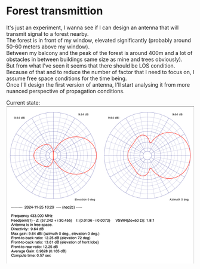 # Forest transmittion

It's just an experiment, I wanna see if I can design an antenna that will transmit signal to a forest nearby.  
The forest is in front of my window, elevated significantly (probably around 50-60 meters above my window).  
Between my balcony and the peak of the forest is around 400m and a lot of obstacles in between buildings same size as mine and trees obviously).  
But from what I've seen it seems that there should be LOS condition.  
Because of that and to reduce the number of factor that I need to focus on, I assume free space conditions for the time being.  
Once I'll design the first version of antenna, I'll start analysing it from more nuanced perspective of propagation conditions.  

Current state:  
![Yagi-Uda sketch](yagi-uda-sketch.png)
